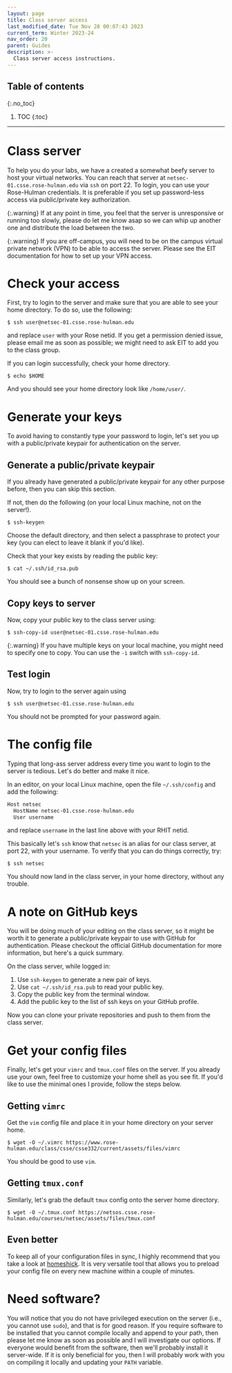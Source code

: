 ```yaml
---
layout: page
title: Class server access
last_modified_date: Tue Nov 28 00:07:43 2023
current_term: Winter 2023-24
nav_order: 20
parent: Guides
description: >-
  Class server access instructions.
---
```


## Table of contents
{:.no_toc}

1. TOC
{:toc}

---

# Class server

To help you do your labs, we have a created a somewhat beefy server to host your
virtual networks. You can reach that server at `netsec-01.csse.rose-hulman.edu`
via `ssh` on port 22. To login, you can use your Rose-Hulman credentials. It is
preferable if you set up password-less access via public/private key
authorization.

{:.warning}
If at any point in time, you feel that the server is unresponsive or running too
slowly, please do let me know asap so we can whip up another one and distribute
the load between the two.

{:.warning}
If you are off-campus, you will need to be on the campus virtual private network
(VPN) to be able to access the server. Please see the EIT documentation for how
to set up your VPN access.

# Check your access

First, try to login to the server and make sure that you are able to see your
home directory. To do so, use the following:

  ```shell
  $ ssh user@netsec-01.csse.rose-hulman.edu
  ```
and replace `user` with your Rose netid. If you get a permission denied issue,
please email me as soon as possible; we might need to ask EIT to add you to the
class group.

If you can login successfully, check your home directory.

  ```shell
  $ echo $HOME
  ```
And you should see your home directory look like `/home/user/`.

# Generate your keys

To avoid having to constantly type your password to login, let's set you up
with a public/private keypair for authentication on the server.

## Generate a public/private keypair

If you already have generated a public/private keypair for any other purpose
before, then you can skip this section.

If not, then do the following (on your local Linux machine, not on the server!).

  ```shell
  $ ssh-keygen
  ```

Choose the default directory, and then select a passphrase to protect your key
(you can elect to leave it blank if you'd like).

Check that your key exists by reading the public key:

  ```shell
  $ cat ~/.ssh/id_rsa.pub
  ```

You should see a bunch of nonsense show up on your screen.

## Copy keys to server

Now, copy your public key to the class server using:

  ```shell
  $ ssh-copy-id user@netsec-01.csse.rose-hulman.edu
  ```

{:.warning}
If you have multiple keys on your local machine, you might need to specify one
to copy. You can use the `-i` switch with `ssh-copy-id`.

## Test login

Now, try to login to the server again using

  ```shell
  $ ssh user@netsec-01.csse.rose-hulman.edu
  ```

You should not be prompted for your password again.

# The config file

Typing that long-ass server address every time you want to login to the server
is tedious. Let's do better and make it nice.

In an editor, on your local Linux machine, open the file `~/.ssh/config` and add
the following:

  ```txt
  Host netsec
    HostName netsec-01.csse.rose-hulman.edu
    User username
  ```
and replace `username` in the last line above with your RHIT netid.

This basically let's `ssh` know that `netsec` is an alias for our class server,
at port 22, with your username. To verify that you can do things correctly, try:

  ```shell
  $ ssh netsec
  ```

You should now land in the class server, in your home directory, without any
trouble.

# A note on GitHub keys

You will be doing much of your editing on the class server, so it might be worth
it to generate a public/private keypair to use with GitHub for authentication.
Please checkout the official GitHub documentation for more information, but
here's a quick summary.

On the class server, while logged in:

1. Use `ssh-keygen` to generate a new pair of keys.
2. Use `cat ~/.ssh/id_rsa.pub` to read your public key.
3. Copy the public key from the terminal window.
4. Add the public key to the list of ssh keys on your GitHub profile.

Now you can clone your private repositories and push to them from the class
server.

# Get your config files

Finally, let's get your `vimrc` and `tmux.conf` files on the server. If you
already use your own, feel free to customize your home shell as you see fit. If
you'd like to use the minimal ones I provide, follow the steps below.

## Getting `vimrc`

Get the `vim` config file and place it in your home directory on your server
home. 

  ```shell
  $ wget -O ~/.vimrc https://www.rose-hulman.edu/class/csse/csse332/current/assets/files/vimrc
  ```

You should be good to use `vim`.

## Getting `tmux.conf`

Similarly, let's grab the default `tmux` config onto the server home directory.

  ```shell
  $ wget -O ~/.tmux.conf https://netsos.csse.rose-hulman.edu/courses/netsec/assets/files/tmux.conf
  ```

## Even better

To keep all of your configuration files in sync, I highly recommend that you
take a look at [homeshick](https://github.com/andsens/homeshick). It is very
versatile tool that allows you to preload your config file on every new machine
within a couple of minutes.

# Need software?

You will notice that you do not have privileged execution on the server (i.e.,
you cannot use `sudo`), and that is for good reason. If you require software to
be installed that you cannot compile locally and append to your path, then
please let me know as soon as possible and I will investigate our options. If
everyone would benefit from the software, then we'll probably install it
server-wide. If it is only beneficial for you, then I will probably work with
you on compiling it locally and updating your `PATH` variable.

